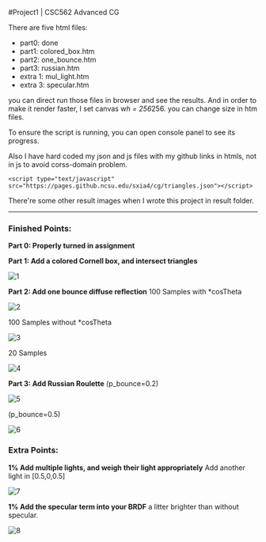 ﻿#Project1 | CSC562 Advanced CG 


There are five html files:

 - part0: done 
 - part1: colored_box.htm
 - part2: one_bounce.htm 
 - part3: russian.htm 
 - extra 1: mul_light.htm 
 - extra 3: specular.htm

you can direct run those files in browser and see the results. And in order to make it render faster, I set canvas w*h = 256*256. you can change size in htm files.

To ensure the script is running, you can open console panel to see its progress.

Also I have hard coded my json and js files with my github links in htmls, not in js to avoid corss-domain problem.

    <script type="text/javascript" src="https://pages.github.ncsu.edu/sxia4/cg/triangles.json"></script>

There're some other result images when I wrote this project in result folder.

---
### Finished Points:
**Part 0: Properly turned in assignment**

**Part 1: Add a colored Cornell box, and intersect triangles**

![1][1]

**Part 2: Add one bounce diffuse reflection**
100 Samples with *cosTheta

![2][2]

100 Samples without *cosTheta

![3][3]

20 Samples

![4][4]


**Part 3: Add Russian Roulette**
(p_bounce=0.2)

![5][5]

(p_bounce=0.5)

![6][6]


### Extra Points:
**1% Add multiple lights, and weigh their light appropriately**
Add another light in [0.5,0,0.5]

![7][7]

**1% Add the specular term into your BRDF**
a litter brighter than without specular.

![8][8]


  [1]: https://pages.github.ncsu.edu/sxia4/cg/result/colored_box.png
  [2]: https://pages.github.ncsu.edu/sxia4/cg/result/100sample%20b1_cos_only.png
  [3]: https://pages.github.ncsu.edu/sxia4/cg/result/100sample%20b1_only_add_without_spec.png
  [4]: https://pages.github.ncsu.edu/sxia4/cg/result/sp20_b1_cos.png
  [5]: https://pages.github.ncsu.edu/sxia4/cg/result/100Sample_only_add_with_spec_russian0.8.png
  [6]: https://pages.github.ncsu.edu/sxia4/cg/result/100Sample_only_add_with_spec_russian0.5.png
  [7]: https://pages.github.ncsu.edu/sxia4/cg/result/mul_light.png
  [8]: https://pages.github.ncsu.edu/sxia4/cg/result/100Sample_only_add_with_spec.png